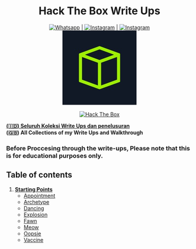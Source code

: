 <h1 align="center"> Hack The Box Write Ups</h1>
<p align="center">
<a href="https://wa.me/6285246827575"><img title="Whatsapp" src="https://img.shields.io/badge/Whatsapp-black.svg?style=for-the-badge&logo=Whatsapp"></a> |
<a href="https://instagram.com/dito.hd"><img title="Instagram" src="https://img.shields.io/badge/Instagram-black.svg?style=for-the-badge&logo=Instagram"></a> |
<a href="https://web.facebook.com/Dito.HD/"><img title="Instagram" src="https://img.shields.io/badge/Facebook-black.svg?style=for-the-badge&logo=Facebook"></a>
<br>
<img src="assets/htb.jpeg" height=200px width=200px>
</p>
<p align="center">
<a href="https://app.hackthebox.com/profile/735191"><img title="Hack The Box" src="https://img.shields.io/badge/Profile-black.svg?style=for-the-badge&logo=hackthebox"></a></p>
<p align="left">
<u><b> (🇮🇩) Seluruh Koleksi Write Ups dan penelusuran </b></u><br><b>(🇬🇧) All Collections of my Write Ups and Walkthrough</b> 
</p>

### Before Proccesing through the write-ups, Please note that this is for educational purposes only.

## **Table of contents**

1. **[Starting Points](./starting%20Point)**
   - [Appointment](./starting%20Point/Appointment)
   - [Archetype](./starting%20Point/Archetype)
   - [Dancing](./starting%20Point/Dancing)
   - [Explosion](./starting%20Point/Explosion)
   - [Fawn](./starting%20Point/Fawn)
   - [Meow](./starting%20Point/Meow)
   - [Oopsie](./starting%20Point/Oopsie)
   - [Vaccine](./starting%20Point/Vaccine)
